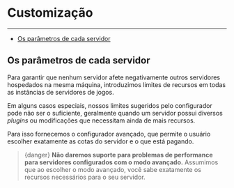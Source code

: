 # Customização

---

- [Os parâmetros de cada servidor](#parametro)

<a name="parametro"></a>
## Os parâmetros de cada servidor  

Para garantir que nenhum servidor afete negativamente outros servidores hospedados na mesma máquina, introduzimos limites de recursos em todas as instâncias de servidores de jogos.

Em alguns casos especiais, nossos limites sugeridos pelo configurador pode não ser o suficiente, geralmente quando um servidor possui diversos *plugins* ou modificações que necessitam ainda de mais recursos.

Para isso fornecemos o configurador avançado, que permite o usuário escolher exatamente as cotas do servidor e o que está pagando.

> {danger} **Não daremos suporte para problemas de performance para servidores configurados com o modo avançado.** Assumimos que ao escolher o modo avançado, você sabe exatamente os recursos necessários para o seu servidor.


